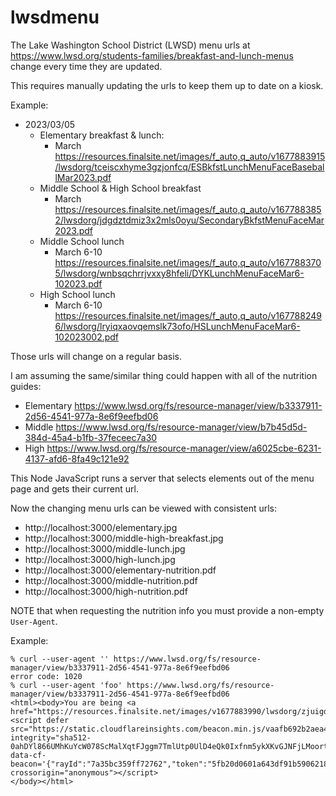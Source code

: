 # lwsdmenu

The Lake Washington School District (LWSD) menu urls at https://www.lwsd.org/students-families/breakfast-and-lunch-menus change every time they are updated.

This requires manually updating the urls to keep them up to date on a kiosk.

Example:
* 2023/03/05
    * Elementary breakfast & lunch:
        * March https://resources.finalsite.net/images/f_auto,q_auto/v1677883915/lwsdorg/tceiscxhyme3gzjonfcq/ESBkfstLunchMenuFaceBaseballMar2023.pdf
    * Middle School & High School breakfast
        * March https://resources.finalsite.net/images/f_auto,q_auto/v1677883852/lwsdorg/jdgdztdmiz3x2mls0oyu/SecondaryBkfstMenuFaceMar2023.pdf
    * Middle School lunch
        * March 6-10 https://resources.finalsite.net/images/f_auto,q_auto/v1677883705/lwsdorg/wnbsqchrrjvxxy8hfeli/DYKLunchMenuFaceMar6-102023.pdf
    * High School lunch
        * March 6-10 https://resources.finalsite.net/images/f_auto,q_auto/v1677882496/lwsdorg/lryiqxaovqemslk73ofo/HSLunchMenuFaceMar6-102023002.pdf

Those urls will change on a regular basis.

I am assuming the same/similar thing could happen with all of the nutrition guides:
* Elementary https://www.lwsd.org/fs/resource-manager/view/b3337911-2d56-4541-977a-8e6f9eefbd06
* Middle https://www.lwsd.org/fs/resource-manager/view/b7b45d5d-384d-45a4-b1fb-37feceec7a30
* High https://www.lwsd.org/fs/resource-manager/view/a6025cbe-6231-4137-afd6-8fa49c121e92

This Node JavaScript runs a server that selects elements out of the menu page and gets their current url.

Now the changing menu urls can be viewed with consistent urls:
* http://localhost:3000/elementary.jpg
* http://localhost:3000/middle-high-breakfast.jpg
* http://localhost:3000/middle-lunch.jpg
* http://localhost:3000/high-lunch.jpg
* http://localhost:3000/elementary-nutrition.pdf
* http://localhost:3000/middle-nutrition.pdf
* http://localhost:3000/high-nutrition.pdf


NOTE that when requesting the nutrition info you must provide a non-empty `User-Agent`.

Example:
```
% curl --user-agent '' https://www.lwsd.org/fs/resource-manager/view/b3337911-2d56-4541-977a-8e6f9eefbd06 
error code: 1020
% curl --user-agent 'foo' https://www.lwsd.org/fs/resource-manager/view/b3337911-2d56-4541-977a-8e6f9eefbd06
<html><body>You are being <a href="https://resources.finalsite.net/images/v1677883990/lwsdorg/zjuigdjrwylpgfbgdlam/ESNutrientInfo.pdf">redirected</a>.<script defer src="https://static.cloudflareinsights.com/beacon.min.js/vaafb692b2aea4879b33c060e79fe94621666317369993" integrity="sha512-0ahDYl866UMhKuYcW078ScMalXqtFJggm7TmlUtp0UlD4eQk0Ixfnm5ykXKvGJNFjLMoortdseTfsRT8oCfgGA==" data-cf-beacon='{"rayId":"7a35bc359ff72762","token":"5fb20d0601a643df91b59062182249a8","version":"2023.2.0","si":100}' crossorigin="anonymous"></script>
</body></html>
```